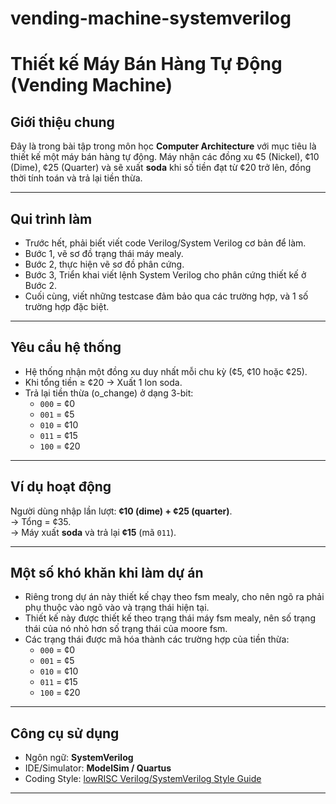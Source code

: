 # vending-machine-systemverilog
# Thiết kế Máy Bán Hàng Tự Động (Vending Machine)

## Giới thiệu chung
Đây là trong bài tập trong môn học **Computer Architecture** với mục tiêu là thiết kế một máy bán hàng tự động.
Máy nhận các đồng xu ¢5 (Nickel), ¢10 (Dime), ¢25 (Quarter) và sẽ xuất **soda** khi số tiền đạt từ ¢20 trở lên, đồng thời tính toán và trả lại tiền thừa.

---
## Qui trình làm
- Trước hết, phải biết viết code Verilog/System Verilog cơ bản để làm.
- Bước 1, vẽ sơ đồ trạng thái máy mealy.
- Bước 2, thực hiện vẽ sơ đồ phân cứng.
- Bước 3, Triển khai viết lệnh System Verilog cho phân cứng thiết kế ở Bước 2.
- Cuối cùng, viết những testcase đảm bảo qua các trường hợp, và 1 số trường hợp đặc biệt.
---
## Yêu cầu hệ thống
- Hệ thống nhận một đồng xu duy nhất mỗi chu kỳ (¢5, ¢10 hoặc ¢25).
- Khi tổng tiền ≥ ¢20 → Xuất 1 lon soda.
- Trả lại tiền thừa (o_change) ở dạng 3-bit:
  - `000` = ¢0  
  - `001` = ¢5  
  - `010` = ¢10  
  - `011` = ¢15  
  - `100` = ¢20
    
---
## Ví dụ hoạt động
Người dùng nhập lần lượt: **¢10 (dime) + ¢25 (quarter)**.  
→ Tổng = ¢35.  
→ Máy xuất **soda** và trả lại **¢15** (mã `011`).

---
## Một số khó khăn khi làm dự án
- Riêng trong dự án này thiết kế chạy theo fsm mealy, cho nên ngõ ra phải phụ thuộc vào ngõ vào và trạng thái hiện tại.
- Thiết kế này được thiết kế theo trạng thái máy fsm mealy, nên số trạng thái của nó nhỏ hơn số trạng thái của moore fsm.
- Các trạng thái được mã hóa thành các trường hợp của tiền thừa:
  - `000` = ¢0  
  - `001` = ¢5  
  - `010` = ¢10  
  - `011` = ¢15  
  - `100` = ¢20
---
## Công cụ sử dụng
- Ngôn ngữ: **SystemVerilog**
- IDE/Simulator: **ModelSim / Quartus**
- Coding Style: [lowRISC Verilog/SystemVerilog Style Guide](https://github.com/lowRISC/style-guides/blob/master/VerilogCodingStyle.md)

---



